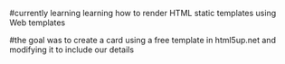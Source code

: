 #currently learning
learning how to render HTML static templates using Web templates



#the goal was to create a card using a free template in html5up.net and modifying it to include our details
